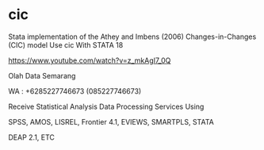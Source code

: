 # cic
Stata implementation of the Athey and Imbens (2006) Changes-in-Changes (CIC) model Use cic With STATA 18

https://www.youtube.com/watch?v=z_mkAgI7_0Q

Olah Data Semarang

WA : +6285227746673 (085227746673)

Receive Statistical Analysis Data Processing Services Using

SPSS, AMOS, LISREL, Frontier 4.1, EVIEWS, SMARTPLS, STATA

DEAP 2.1, ETC
